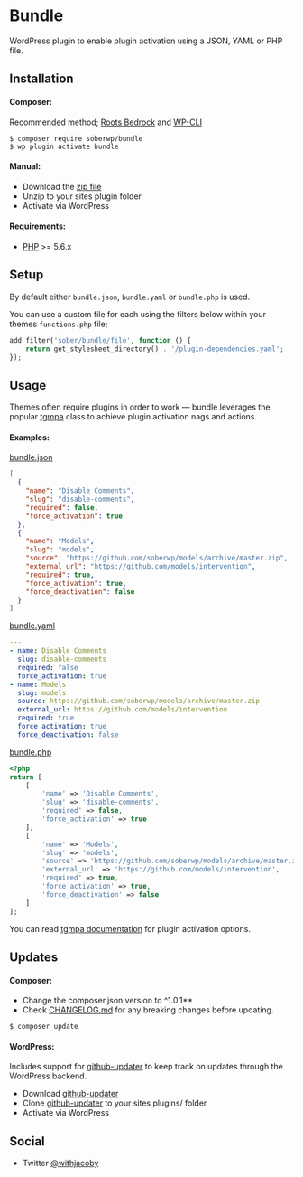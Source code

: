 # Bundle

WordPress plugin to enable plugin activation using a JSON, YAML or PHP file.

## Installation

#### Composer:

Recommended method; [Roots Bedrock](https://roots.io/bedrock/) and [WP-CLI](http://wp-cli.org/)
```shell
$ composer require soberwp/bundle
$ wp plugin activate bundle
```

#### Manual:

* Download the [zip file](https://github.com/soberwp/themer/archive/master.zip)
* Unzip to your sites plugin folder
* Activate via WordPress

#### Requirements:

* [PHP](http://php.net/manual/en/install.php) >= 5.6.x

## Setup

By default either `bundle.json`, `bundle.yaml` or `bundle.php` is used.

You can use a custom file for each using the filters below within your themes `functions.php` file; 
```php
add_filter('sober/bundle/file', function () {
    return get_stylesheet_directory() . '/plugin-dependencies.yaml';
});
```

## Usage

Themes often require plugins in order to work &mdash; bundle leverages the popular [tgmpa](http://tgmpluginactivation.com/) class to achieve plugin activation nags and actions.

#### Examples:

[bundle.json](.github/bundle.json)

```json
[
  {
    "name": "Disable Comments",
    "slug": "disable-comments",
    "required": false,
    "force_activation": true
  },
  {
    "name": "Models",
    "slug": "models",
    "source": "https://github.com/soberwp/models/archive/master.zip",
    "external_url": "https://github.com/models/intervention",
    "required": true,
    "force_activation": true,
    "force_deactivation": false
  }
]
```

[bundle.yaml](.github/bundle.yaml)

```yaml
---
- name: Disable Comments
  slug: disable-comments
  required: false
  force_activation: true
- name: Models
  slug: models
  source: https://github.com/soberwp/models/archive/master.zip
  external_url: https://github.com/models/intervention
  required: true
  force_activation: true
  force_deactivation: false

```

[bundle.php](.github/bundle.php)

```php
<?php
return [
    [
        'name' => 'Disable Comments',
        'slug' => 'disable-comments',
        'required' => false,
        'force_activation' => true
    ],
    [
        'name' => 'Models',
        'slug' => 'models',
        'source' => 'https://github.com/soberwp/models/archive/master.zip',
        'external_url' => 'https://github.com/models/intervention',
        'required' => true,
        'force_activation' => true,
        'force_deactivation' => false
    ]
];
```

You can read [tgmpa documentation](http://tgmpluginactivation.com/configuration/) for plugin activation options.

## Updates

#### Composer:

* Change the composer.json version to ^1.0.1**
* Check [CHANGELOG.md](CHANGELOG.md) for any breaking changes before updating.

```shell
$ composer update
```

#### WordPress:

Includes support for [github-updater](https://github.com/afragen/github-updater) to keep track on updates through the WordPress backend.
* Download [github-updater](https://github.com/afragen/github-updater)
* Clone [github-updater](https://github.com/afragen/github-updater) to your sites plugins/ folder
* Activate via WordPress

## Social

* Twitter [@withjacoby](https://twitter.com/withjacoby)

